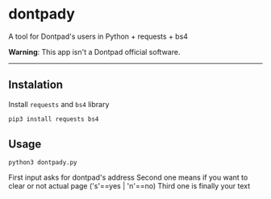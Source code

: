 # dontpady

A tool for Dontpad's users in Python + requests + bs4

**Warning**: This app isn't a Dontpad official software.

--- 

## Instalation

Install `requests` and `bs4` library

```bash
pip3 install requests bs4
```

## Usage

`python3 dontpady.py`

First input asks for dontpad's address
Second one means if you want to clear or not actual page ('s'==yes | 'n'==no)
Third one is finally your text